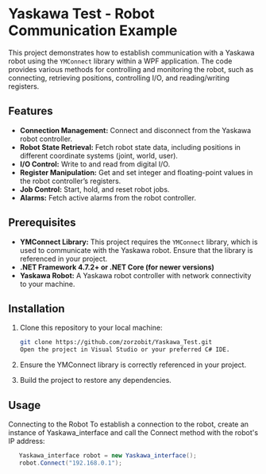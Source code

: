 # Yaskawa Test - Robot Communication Example

This project demonstrates how to establish communication with a Yaskawa robot using the `YMConnect` library within a WPF application. The code provides various methods for controlling and monitoring the robot, such as connecting, retrieving positions, controlling I/O, and reading/writing registers.

## Features

- **Connection Management:** Connect and disconnect from the Yaskawa robot controller.
- **Robot State Retrieval:** Fetch robot state data, including positions in different coordinate systems (joint, world, user).
- **I/O Control:** Write to and read from digital I/O.
- **Register Manipulation:** Get and set integer and floating-point values in the robot controller’s registers.
- **Job Control:** Start, hold, and reset robot jobs.
- **Alarms:** Fetch active alarms from the robot controller.

## Prerequisites

- **YMConnect Library:** This project requires the `YMConnect` library, which is used to communicate with the Yaskawa robot. Ensure that the library is referenced in your project.
- **.NET Framework 4.7.2+ or .NET Core (for newer versions)**
- **Yaskawa Robot:** A Yaskawa robot controller with network connectivity to your machine.

## Installation

1. Clone this repository to your local machine:
   ```bash
   git clone https://github.com/zorzobit/Yaskawa_Test.git
   Open the project in Visual Studio or your preferred C# IDE.

2. Ensure the YMConnect library is correctly referenced in your project.

3. Build the project to restore any dependencies.

## Usage
Connecting to the Robot
To establish a connection to the robot, create an instance of Yaskawa_interface and call the Connect method with the robot's IP address:
```csharp
   Yaskawa_interface robot = new Yaskawa_interface();
   robot.Connect("192.168.0.1");

